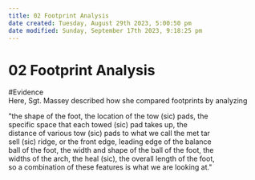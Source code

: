 ```yaml
---
title: 02 Footprint Analysis
date created: Tuesday, August 29th 2023, 5:00:50 pm
date modified: Sunday, September 17th 2023, 9:18:25 pm
---
```


# 02 Footprint Analysis

#Evidence  
Here, Sgt. Massey described how she compared footprints by analyzing

"the shape of the foot, the location of the tow (sic) pads, the  
specific space that each towed (sic) pad takes up, the  
distance of various tow (sic) pads to what we call the met tar  
sell (sic) ridge, or the front edge, leading edge of the balance  
ball of the foot, the width and shape of the ball of the foot, the  
widths of the arch, the heal (sic), the overall length of the foot,  
so a combination of these features is what we are looking at."
